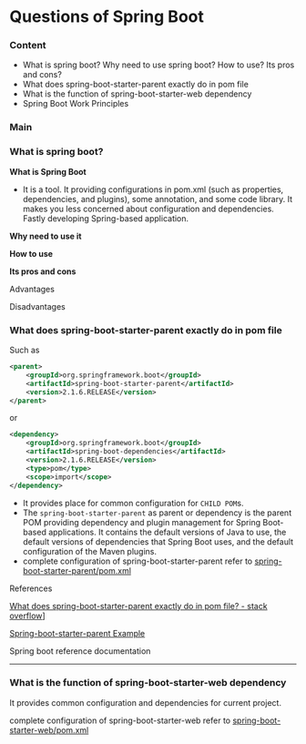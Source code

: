 # Questions of Spring Boot

### Content

- What is spring boot? Why need to use spring boot? How to use? Its pros and cons?
- What does spring-boot-starter-parent exactly do in pom file
- What is the function of spring-boot-starter-web  dependency
- Spring Boot Work Principles



### Main

### What is spring boot?  

**What is Spring Boot**

- It is a tool. It providing configurations in pom.xml (such as properties, dependencies, and plugins), some annotation, and some code library. It makes you less concerned about configuration and dependencies. Fastly developing Spring-based application.

**Why need to use it**

**How to use**

**Its pros and cons**

Advantages

Disadvantages

### What does spring-boot-starter-parent exactly do in pom file

Such as

```xml
<parent>
	<groupId>org.springframework.boot</groupId>
	<artifactId>spring-boot-starter-parent</artifactId>
	<version>2.1.6.RELEASE</version>
</parent>
```

or

```xml
<dependency>
	<groupId>org.springframework.boot</groupId>
	<artifactId>spring-boot-dependencies</artifactId>
	<version>2.1.6.RELEASE</version>
	<type>pom</type>
	<scope>import</scope>
</dependency>
```

- It provides place for common configuration for `CHILD POM`s.
- The `spring-boot-starter-parent` as parent or dependency is the parent POM providing dependency and plugin management for Spring Boot-based applications. It contains the default versions of Java to use, the default versions of dependencies that Spring Boot uses, and the default configuration of the Maven plugins. 
- complete configuration of spring-boot-starter-parent  refer to [spring-boot-starter-parent/pom.xml](https://github.com/spring-projects/spring-boot/blob/master/spring-boot-project/spring-boot-starters/spring-boot-starter-parent/pom.xml)

References

[What does spring-boot-starter-parent exactly do in pom file? - stack overflow](https://stackoverflow.com/questions/43305016/what-does-spring-boot-starter-parent-exactly-do-in-pom-file)]

[Spring-boot-starter-parent Example](https://howtodoinjava.com/spring-boot2/spring-boot-starter-parent-dependency/)

Spring boot reference documentation

---

### What is the function of spring-boot-starter-web  dependency

It provides common configuration and dependencies for current project.

complete configuration of spring-boot-starter-web  refer to [spring-boot-starter-web/pom.xml](https://github.com/spring-projects/spring-boot/blob/master/spring-boot-project/spring-boot-starters/spring-boot-starter-web/pom.xml)